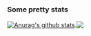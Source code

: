 ### Some pretty stats
<a href="https://github.com/anuraghazra/github-readme-stats">
  <img align="center" src="https://github-readme-stats.vercel.app/api?username=imag&show_icons=true&include_all_commits=true&theme=tokyonight" alt="Anurag's github stats" />
</a>
<a href="https://github.com/anuraghazra/github-readme-stats">
  <!-- Change the `github-readme-stats.anuraghazra1.vercel.app` to `github-readme-stats.vercel.app`  -->
  <img align="center" src="https://github-readme-stats.vercel.app/api/top-langs/?username=imag&layout=compact&theme=tokyonight">
</a>

<!-- https://github.com/anuraghazra/anuraghazra/blob/master/README.md >
